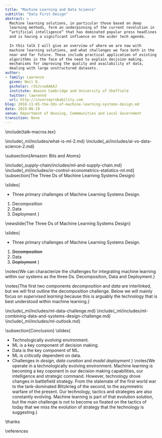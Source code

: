 ```yaml
---
title: "Machine Learning and Data Science"
subtitle: "Data First Design"
abstract: >
  Machine learning solutions, in particular those based on deep
  learning methods, form an underpinning of the current revolution in
  “artificial intelligence” that has dominated popular press headlines
  and is having a significant influence on the wider tech agenda.
  
  In this talk I will give an overview of where we are now with
  machine learning solutions, and what challenges we face both in the
  near and far future. These include practical application of existing
  algorithms in the face of the need to explain decision making,
  mechanisms for improving the quality and availability of data,
  dealing with large unstructured datasets.
author:
- family: Lawrence
  given: Neil D.
  gscholar: r3SJcvoAAAAJ
  institute: Amazon Cambridge and University of Sheffield
  twitter: lawrennd
  url: http://inverseprobability.com
blog: 2018-11-05-the-3ds-of-machine-learning-systems-design.md
date: 2019-06-19
venue: Department of Housing, Commmunities and Local Government
transition: None
---
```


\include{talk-macros.tex}

\include{_ml/includes/what-is-ml-2.md}
\include{_ai/includes/ai-vs-data-science-2.md}

\subsection{Amazon: Bits and Atoms}
<!--
include{../_ai/includes/embodiment-factors.md}
include{_data-science/includes/evolved-relationship.md}
include{_ml/includes/what-does-machine-learning-do.md}

newslide{Deep Learning}

* These are interpretable models: vital for disease etc.

* Modern machine learning methods are less interpretable

* Example: face recognition

include{_ml/includes/deep-learning-overview.md}-->
<!--include{_gp/includes/gp-intro-very-short.md}-->
<!--include{_deepgp/includes/deep-olympic.md}-->
<!--
include{_data-science/includes/a-time-for-professionalisation.md}
include{_data-science/includes/the-data-crisis.md} 

newslide{Rest of this Talk: Two Areas of Focus}

* Reusability of Data
* Deployment of Machine Learning Systems

newslide{Rest of this Talk: Two Areas of Focus}

* <s>Reusability of Data</s>
* Deployment of Machine Learning Systems

include{_data-science/includes/data-readiness-levels.md}

\newslide{Artificial Intelligence}

* Challenges in deploying AI.
* Currently this is in the form of "machine learning systems"

\newslide{Internet of People}

* Fog computing: barrier between cloud and device blurring.
    * Computing on the Edge
* Complex feedback between algorithm and implementation
  
\newslide{Deploying ML in Real World: Machine Learning Systems Design}

* Major new challenge for systems designers.
* Internet of Intelligence but currently:
	* AI systems are *fragile*

\include{_ml/includes/what-is-ml-2.md}
\include{_ai/includes/ai-vs-data-science-2.md}
-->

\include{_supply-chain/includes/ml-and-supply-chain.md}
\include{_ml/includes/or-control-econometrics-statistics-ml.md}
\subsection{The Three Ds of Machine Learning Systems Design}

\slides{
* Three primary challenges of Machine Learning Systems Design.
1. Decomposition
2. Data 
3. Deployment
}

\newslide{The Three Ds of Machine Learning Systems Design}

\slides{
* Three primary challenges of Machine Learning Systems Design.
1. <s>Decomposition</s>
2. Data 
3. <s>Deployment</s>
}


\notes{We can characterize the challenges for integrating machine learning within our systems as the three Ds. Decomposition, Data and Deployment.}

\notes{The first two components *decomposition* and *data* are interlinked, but we will first outline the decomposition challenge. Below we will mainly focus on *supervised learning* because this is arguably the technology that is best understood within machine learning.}

\include{_ml/includes/ml-data-challenge.md}
\include{_ml/includes/ml-combining-data-and-systems-design-challenge.md}
\include{_ml/includes/ml-outlook.md}

\subsection{Conclusion}
\slides{
* Technologically *evolving* environment.
* ML is a key component of decision making.
* Data is the key component of ML.
* ML is *critically* dependent on data.
* Challenges in *design*, *data curation* and *model deployment* 
}
\notes{We operate in a technologically evolving environment.  Machine learning is becoming a key coponent in our decision making capabilities, our intelligence and strategic command. However, technology drove changes in battlefield strategy. From the stalemate of the first world war to the tank-dominated Blitzkrieg of the second, to the asymmetric warfare of the present. Our technology, tactics and strategies are also constantly evolving. Machine learning is part of that evolution solution, but the main challenge is not to become so fixated on the tactics of today that we miss the evolution of strategy that the technology is suggesting.}

\thanks

\references





